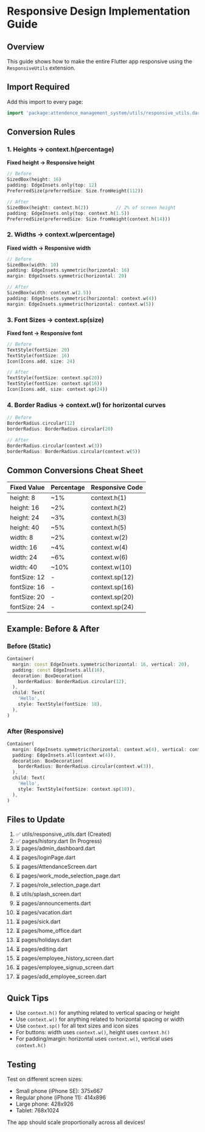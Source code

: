 # Responsive Design Implementation Guide

## Overview

This guide shows how to make the entire Flutter app responsive using the `ResponsiveUtils` extension.

## Import Required

Add this import to every page:

```dart
import 'package:attendence_management_system/utils/responsive_utils.dart';
```

## Conversion Rules

### 1. Heights → context.h(percentage)

**Fixed height → Responsive height**

```dart
// Before
SizedBox(height: 16)
padding: EdgeInsets.only(top: 12)
PreferredSize(preferredSize: Size.fromHeight(112))

// After
SizedBox(height: context.h(2))          // 2% of screen height
padding: EdgeInsets.only(top: context.h(1.5))
PreferredSize(preferredSize: Size.fromHeight(context.h(14)))
```

### 2. Widths → context.w(percentage)

**Fixed width → Responsive width**

```dart
// Before
SizedBox(width: 10)
padding: EdgeInsets.symmetric(horizontal: 16)
margin: EdgeInsets.symmetric(horizontal: 20)

// After
SizedBox(width: context.w(2.5))
padding: EdgeInsets.symmetric(horizontal: context.w(4))
margin: EdgeInsets.symmetric(horizontal: context.w(5))
```

### 3. Font Sizes → context.sp(size)

**Fixed font → Responsive font**

```dart
// Before
TextStyle(fontSize: 20)
TextStyle(fontSize: 16)
Icon(Icons.add, size: 24)

// After
TextStyle(fontSize: context.sp(20))
TextStyle(fontSize: context.sp(16))
Icon(Icons.add, size: context.sp(24))
```

### 4. Border Radius → context.w() for horizontal curves

```dart
// Before
BorderRadius.circular(12)
borderRadius: BorderRadius.circular(20)

// After
BorderRadius.circular(context.w(3))
borderRadius: BorderRadius.circular(context.w(5))
```

## Common Conversions Cheat Sheet

| Fixed Value  | Percentage | Responsive Code |
| ------------ | ---------- | --------------- |
| height: 8    | ~1%        | context.h(1)    |
| height: 16   | ~2%        | context.h(2)    |
| height: 24   | ~3%        | context.h(3)    |
| height: 40   | ~5%        | context.h(5)    |
| width: 8     | ~2%        | context.w(2)    |
| width: 16    | ~4%        | context.w(4)    |
| width: 24    | ~6%        | context.w(6)    |
| width: 40    | ~10%       | context.w(10)   |
| fontSize: 12 | -          | context.sp(12)  |
| fontSize: 16 | -          | context.sp(16)  |
| fontSize: 20 | -          | context.sp(20)  |
| fontSize: 24 | -          | context.sp(24)  |

## Example: Before & After

### Before (Static)

```dart
Container(
  margin: const EdgeInsets.symmetric(horizontal: 16, vertical: 20),
  padding: const EdgeInsets.all(16),
  decoration: BoxDecoration(
    borderRadius: BorderRadius.circular(12),
  ),
  child: Text(
    'Hello',
    style: TextStyle(fontSize: 18),
  ),
)
```

### After (Responsive)

```dart
Container(
  margin: EdgeInsets.symmetric(horizontal: context.w(4), vertical: context.h(2.5)),
  padding: EdgeInsets.all(context.w(4)),
  decoration: BoxDecoration(
    borderRadius: BorderRadius.circular(context.w(3)),
  ),
  child: Text(
    'Hello',
    style: TextStyle(fontSize: context.sp(18)),
  ),
)
```

## Files to Update

1. ✅ utils/responsive_utils.dart (Created)
2. ✅ pages/history.dart (In Progress)
3. ⏳ pages/admin_dashboard.dart
4. ⏳ pages/loginPage.dart
5. ⏳ pages/AttendanceScreen.dart
6. ⏳ pages/work_mode_selection_page.dart
7. ⏳ pages/role_selection_page.dart
8. ⏳ utils/splash_screen.dart
9. ⏳ pages/announcements.dart
10. ⏳ pages/vacation.dart
11. ⏳ pages/sick.dart
12. ⏳ pages/home_office.dart
13. ⏳ pages/holidays.dart
14. ⏳ pages/editing.dart
15. ⏳ pages/employee_history_screen.dart
16. ⏳ pages/employee_signup_screen.dart
17. ⏳ pages/add_employee_screen.dart

## Quick Tips

- Use `context.h()` for anything related to vertical spacing or height
- Use `context.w()` for anything related to horizontal spacing or width
- Use `context.sp()` for all text sizes and icon sizes
- For buttons: width uses `context.w()`, height uses `context.h()`
- For padding/margin: horizontal uses `context.w()`, vertical uses `context.h()`

## Testing

Test on different screen sizes:

- Small phone (iPhone SE): 375x667
- Regular phone (iPhone 11): 414x896
- Large phone: 428x926
- Tablet: 768x1024

The app should scale proportionally across all devices!

